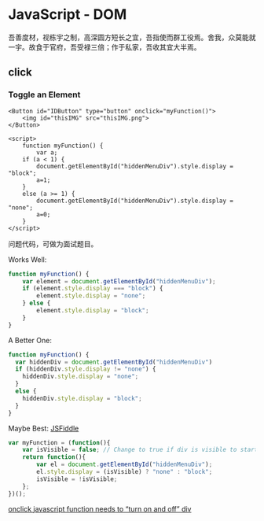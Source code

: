 # JavaScript - DOM

吾善度材，视栋宇之制，高深圆方短长之宜，吾指使而群工役焉。舍我，众莫能就一宇。故食于官府，吾受禄三倍；作于私家，吾收其宜大半焉。


## click

### Toggle an Element

```markup
<Button id="IDButton" type="button" onclick="myFunction()">
    <img id="thisIMG" src="thisIMG.png">
</Button>

<script>
    function myFunction() {
        var a;
    if (a < 1) {
        document.getElementById("hiddenMenuDiv").style.display = "block";
        a=1;
    }
    else (a >= 1) {
        document.getElementById("hiddenMenuDiv").style.display = "none";
        a=0;
    }
</script>
```

问题代码，可做为面试题目。

Works Well:

```javascript
function myFunction() {
    var element = document.getElementById("hiddenMenuDiv");
    if (element.style.display === "block") {
        element.style.display = "none";
    } else {
        element.style.display = "block";
    }
}
```

A Better One:

```javascript
function myFunction() {
  var hiddenDiv = document.getElementById("hiddenMenuDiv")
  if (hiddenDiv.style.display != "none") {
    hiddenDiv.style.display = "none";
  }
  else {
    hiddenDiv.style.display = "block";
  }
}
```

Maybe Best: <i class="fa fa-jsfiddle"></i> [JSFiddle](https://jsfiddle.net/rpbpkgu5/4/)

```javascript
var myFunction = (function(){
    var isVisible = false; // Change to true if div is visible to start
    return function(){
        var el = document.getElementById("hiddenMenuDiv");
        el.style.display = (isVisible) ? "none" : "block";
        isVisible = !isVisible;
    };
})();
```

<i class="fa fa-stack-overflow"></i> [onclick javascript function needs to “turn on and off” div](http://stackoverflow.com/a/29735551/4766670)





